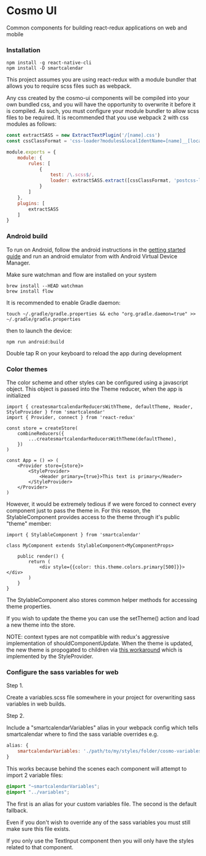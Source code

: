 # Cosmo UI

Common components for building react-redux applications on web and mobile

### Installation

```
npm install -g react-native-cli
npm install -D smartcalendar
```

This project assumes you are using react-redux with a module bundler that allows you to require scss files such as webpack.

Any css created by the cosmo-ui components will be compiled into your own bundled css, and you will have the opportunity to overwrite it before it is compiled. As such, you must configure your module bundler to allow scss files to be required. It is recommended that you use webpack 2 with css modules as follows:

```javascript
const extractSASS = new ExtractTextPlugin('/[name].css')
const cssClassFormat = 'css-loader?modules&localIdentName=[name]__[local]___[hash:base64:5]'

module.exports = {
    module: {
        rules: [
            {
                test: /\.scss$/,
                loader: extractSASS.extract([cssClassFormat, 'postcss-loader', 'sass-loader'])
            }
        ]
    },
    plugins: [
        extractSASS
    ]
}
```

### Android build

To run on Android, follow the android instructions in the [getting started guide](http://facebook.github.io/react-native/releases/0.25/docs/getting-started.html) and run an android emulator from with Android Virtual Device Manager.

Make sure watchman and flow are installed on your system

```
brew install --HEAD watchman
brew install flow
```

It is recommended to enable Gradle daemon:

```
touch ~/.gradle/gradle.properties && echo "org.gradle.daemon=true" >> ~/.gradle/gradle.properties
```

then to launch the device:

```
npm run android:build
```

Double tap R on your keyboard to reload the app during development

### Color themes

The color scheme and other styles can be configured using a javascript object. This object is passed into the Theme reducer, when the app is initialized

```tsx
import { createsmartcalendarReducersWithTheme, defaultTheme, Header, StyleProvider } from 'smartcalendar'
import { Provider, connect } from 'react-redux'

const store = createStore(
    combineReducers({
        ...createsmartcalendarReducersWithTheme(defaultTheme),
    })
)

const App = () => (
    <Provider store={store}>
        <StyleProvider>
            <Header primary={true}>This text is primary</Header>
        </StyleProvider>
    </Provider>
)
```

However, it would be extremely tedious if we were forced to connect every component just to pass the theme in.
For this reason, the StylableComponent provides access to the theme through it's public "theme" member:

```tsx
import { StylableComponent } from 'smartcalendar'

class MyComponent extends StylableComponent<MyComponentProps>

    public render() {
        return (
            <div style={{color: this.theme.colors.primary[500]}}></div>
        )
    }
}
```
The StylableComponent also stores common helper methods for accessing theme properties.

If you wish to update the theme you can use the setTheme() action and load a new theme into the store.

NOTE: context types are not compatible with redux's aggressive implementation of shouldComponentUpdate. When the theme is updated, the new theme is propogated to children via [this workaround](https://gist.github.com/alexeychikk/add4db3397df9feb2a0daf155376a5a8) which is implemented by the StyleProvider.


### Configure the sass variables for web

Step 1.

Create a variables.scss file somewhere in your project for overwriting sass variables in web builds.

Step 2.

Include a "smartcalendarVariables" alias in your webpack config which tells smartcalendar where to find the sass variable overrides e.g.

```javascript
alias: {
    smartcalendarVariables: './path/to/my/styles/folder/cosmo-variables.scss',
}
```

This works because behind the scenes each component will attempt to import 2 variable files:

```css
@import "~smartcalendarVariables";
@import "../variables";
```

The first is an alias for your custom variables file. The second is the default fallback.

Even if you don't wish to override any of the sass variables you must still make sure this file exists.

If you only use the TextInput component then you will only have the styles related to that component.

